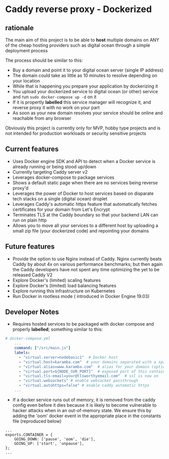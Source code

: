 # Caddy reverse proxy - Dockerized

## rationale
The main aim of this project is to be able to **host** multiple domains on ANY of the cheap hosting 
providers such as digital ocean through a simple deployment process

The process should be similar to this:
- Buy a domain and point it to your digital ocean server (single IP address)
- The domain could take as little as 10 minutes to resolve depending on your location 
- While that is happening you prepare your application by dockerizing it
- You upload your dockerized service to digital ocean (or other) service and run `sudo docker-compose up -d` on it
- If it is propertly **labelled** this service manager will recognize it, and reverse proxy it with no work on your part
- As soon as your new domain resolves your service should be online and reachable from any browser

Obviously this project is currently only for MVP, hobby type projects and is not intended for production workloads or security sensitive projects

## Current features
- Uses Docker engine SDK and API to detect when a Docker service is already running or being stood up/down
- Currently targeting Caddy server v2
- Leverages docker-compose to package services
- Shows a default static page when there are no services being reverse proxy'd
- Leverages the power of Docker to host services based on disparate tech stacks on a single (digital ocean) droplet
- Leverages Caddy's automatic https feature that automatically fetches certificates for your domain from Let's Encrypt
- Terminates TLS at the Caddy boundary so that your backend LAN can run on plain http
- Allows you to move all your services to a different host by uploading a small zip file (your dockerized code) and repointing your domains

## Future features
- Provide the option to use Nginx instead of Caddy. Nginx currently beats Caddy by about 4x on various performance
 benchmarks; but then again the Caddy developers have not spent any time optimizing the yet to be released Caddy V2 
- Explore Docker's (limited) scaling features
- Explore Docker's (limited) load balancing features
- Explore running this infrastructure on Kubernetes 
- Run Docker in rootless mode ( introduced in Docker Engine 19.03)

## Developer Notes
- Requires hosted services to be packaged with docker compose and properly **labelled**; something similar to this:

```yaml
# docker-compose.yml
    ...
    command: ["/src/main.js"]
    labels:
      - "virtual.server=nodebasic1"  # Docker host
      - "virtual.host=karamba.com"  # your domains separated with a space
      - "virtual.alias=www.karamba.com"  # alias for your domain (optional) separated with a space
      - "virtual.port=${NODE_SVR_PORT}"  # exposed port of this container
      - "virtual.tls-email=your@tlsworthyemail.com"  # ssl is now on
      - "virtual.websockets" # enable websocket passthrough
      - "virtual.autohttps=false" # enable caddy automatic https
    ...
```

- If a docker service runs out of memory, it is removed from the caddy config even before it dies because it is
 likely to become vulnerable to hacker attacks when in an out-of-memory state. We ensure this by adding 
 the 'oom' docker event in the appropriate place in the constants file (reproduced below)  

```  
...
exports.CONTAINER = {
    GOING_DOWN: ['pause', 'oom', 'die'],
    GOING_UP: ['start', 'unpause'],
};
...
```  
